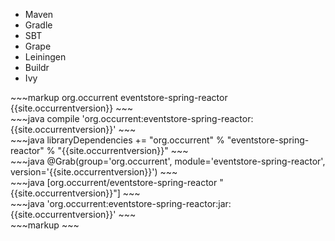 
<div class="multitab-code dependencies" data-tab="1">
<ul>
    <li data-tab="1">Maven</li>
    <li data-tab="2">Gradle</li>
    <li data-tab="3">SBT</li>
    <li data-tab="4">Grape</li>
    <li data-tab="5">Leiningen</li>
    <li data-tab="6">Buildr</li>
    <li data-tab="7">Ivy</li>
</ul>

<div data-tab="1" markdown="1">
~~~markup
<dependency>
    <groupId>org.occurrent</groupId>
    <artifactId>eventstore-spring-reactor</artifactId>
    <version>{{site.occurrentversion}}</version>
</dependency>
~~~
</div>

<div data-tab="2" markdown="1">
~~~java
compile 'org.occurrent:eventstore-spring-reactor:{{site.occurrentversion}}'
~~~
</div>

<div data-tab="3" markdown="1">
~~~java
libraryDependencies += "org.occurrent" % "eventstore-spring-reactor" % "{{site.occurrentversion}}"
~~~
</div>

<div data-tab="4" markdown="1">
~~~java
@Grab(group='org.occurrent', module='eventstore-spring-reactor', version='{{site.occurrentversion}}') 
~~~
</div>

<div data-tab="5" markdown="1">
~~~java
[org.occurrent/eventstore-spring-reactor "{{site.occurrentversion}}"]
~~~
</div>

<div data-tab="6" markdown="1">
~~~java
'org.occurrent:eventstore-spring-reactor:jar:{{site.occurrentversion}}'
~~~
</div>

<div data-tab="7" markdown="1">
~~~markup
<dependency org="org.occurrent" name="eventstore-spring-reactor" rev="{{site.occurrentversion}}" />
~~~
</div>

</div>


